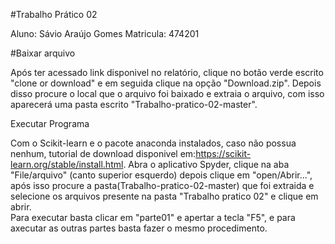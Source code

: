 #Trabalho Prático 02

Aluno: Sávio Araújo Gomes
Matricula: 474201

#Baixar arquivo

Após ter acessado link disponivel no relatório, clique no botão verde escrito "clone or download" e em seguida clique na opção "Download.zip".
Depois disso procure o local que o arquivo foi baixado e extraia o arquivo, com isso aparecerá uma pasta escrito "Trabalho-pratico-02-master".

Executar Programa

Com o Scikit-learn e o pacote anaconda instalados, caso não possua nenhum, tutorial de download disponivel em:https://scikit-learn.org/stable/install.html.
Abra o aplicativo Spyder, clique na aba "File/arquivo" (canto superior esquerdo) depois clique em "open/Abrir...", após isso procure a pasta(Trabalho-pratico-02-master) que foi extraida e selecione os arquivos presente na pasta "Trabalho pratico 02" e clique em abrir.  
Para executar basta clicar em "parte01" e apertar a tecla "F5", e para axecutar as outras partes basta fazer o mesmo procedimento.

